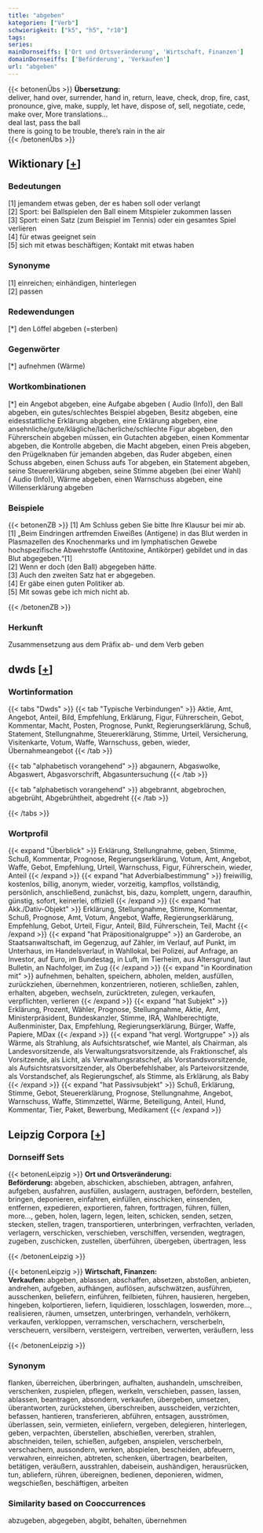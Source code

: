 ```yaml
---
title: "abgeben"
kategorien: ["Verb"]
schwierigkeit: ["k5", "h5", "r10"]
tags:
series:
mainDornseiffs: ['Ort und Ortsveränderung', 'Wirtschaft, Finanzen']
domainDornseiffs: ['Beförderung', 'Verkaufen']
url: "abgeben"
---
```


{{< betonenÜbs >}}
**Übersetzung:**  
deliver, hand over, surrender, hand in, return, leave, check, drop, fire, cast, pronounce, give, make, supply, let have, dispose of, sell, negotiate, cede, make over, More translations...  
deal last, pass the ball  
there is going to be trouble, there’s rain in the air  
{{< /betonenÜbs >}}

## Wiktionary [[+](https://de.wiktionary.org/wiki/abgeben)]

### Bedeutungen
[1] jemandem etwas geben, der es haben soll oder verlangt  
[2] Sport: bei Ballspielen den Ball einem Mitspieler zukommen lassen  
[3] Sport: einen Satz (zum Beispiel im Tennis) oder ein gesamtes Spiel verlieren  
[4] für etwas geeignet sein  
[5] sich mit etwas beschäftigen; Kontakt mit etwas haben  

### Synonyme
[1] einreichen; einhändigen, hinterlegen  
[2] passen  

### Redewendungen
[*] den Löffel abgeben (=sterben)  

### Gegenwörter
[*] aufnehmen (Wärme)  

### Wortkombinationen
[*] ein Angebot abgeben, eine Aufgabe abgeben ( Audio (Info)), den Ball abgeben, ein gutes/schlechtes Beispiel abgeben, Besitz abgeben, eine eidesstattliche Erklärung abgeben, eine Erklärung abgeben, eine ansehnliche/gute/klägliche/lächerliche/schlechte Figur abgeben, den Führerschein abgeben müssen, ein Gutachten abgeben, einen Kommentar abgeben, die Kontrolle abgeben, die Macht abgeben, einen Preis abgeben, den Prügelknaben für jemanden abgeben, das Ruder abgeben, einen Schuss abgeben, einen Schuss aufs Tor abgeben, ein Statement abgeben, seine Steuererklärung abgeben, seine Stimme abgeben (bei einer Wahl) ( Audio (Info)), Wärme abgeben, einen Warnschuss abgeben, eine Willenserklärung abgeben  

### Beispiele
{{< betonenZB >}}
[1] Am Schluss geben Sie bitte Ihre Klausur bei mir ab.  
[1] „Beim Eindringen artfremden Eiweißes (Antigene) in das Blut werden in Plasmazellen des Knochenmarks und im lymphatischen Gewebe hochspezifische Abwehrstoffe (Antitoxine, Antikörper) gebildet und in das Blut abgegeben.“[1]  
[2] Wenn er doch (den Ball) abgegeben hätte.  
[3] Auch den zweiten Satz hat er abgegeben.  
[4] Er gäbe einen guten Politiker ab.  
[5] Mit sowas gebe ich mich nicht ab.  

{{< /betonenZB >}}
### Herkunft
Zusammensetzung aus dem Präfix ab- und dem Verb geben  



## dwds [[+](https://www.dwds.de/wb/abgeben)]

### Wortinformation
{{< tabs "Dwds" >}}
{{< tab "Typische Verbindungen" >}}
Aktie, Amt, Angebot, Anteil, Bild, Empfehlung, Erklärung, Figur, Führerschein, Gebot, Kommentar, Macht, Posten, Prognose, Punkt, Regierungserklärung, Schuß, Statement, Stellungnahme, Steuererklärung, Stimme, Urteil, Versicherung, Visitenkarte, Votum, Waffe, Warnschuss, geben, wieder, Übernahmeangebot
{{< /tab >}}

{{< tab "alphabetisch vorangehend" >}}
abgaunern, Abgaswolke, Abgaswert, Abgasvorschrift, Abgasuntersuchung
{{< /tab >}}

{{< tab "alphabetisch vorangehend" >}}
abgebrannt, abgebrochen, abgebrüht, Abgebrühtheit, abgedreht
{{< /tab >}}

{{< /tabs >}}

### Wortprofil
{{< expand "Überblick" >}} Erklärung, Stellungnahme, geben, Stimme, Schuß, Kommentar, Prognose, Regierungserklärung, Votum, Amt, Angebot, Waffe, Gebot, Empfehlung, Urteil, Warnschuss, Figur, Führerschein, wieder, Anteil {{< /expand >}}
{{< expand "hat Adverbialbestimmung" >}} freiwillig, kostenlos, billig, anonym, wieder, vorzeitig, kampflos, vollständig, persönlich, anschließend, zunächst, bis, dazu, komplett, ungern, daraufhin, günstig, sofort, keinerlei, offiziell {{< /expand >}}
{{< expand "hat Akk./Dativ-Objekt" >}} Erklärung, Stellungnahme, Stimme, Kommentar, Schuß, Prognose, Amt, Votum, Angebot, Waffe, Regierungserklärung, Empfehlung, Gebot, Urteil, Figur, Anteil, Bild, Führerschein, Teil, Macht {{< /expand >}}
{{< expand "hat Präpositionalgruppe" >}} an Garderobe, an Staatsanwaltschaft, im Gegenzug, auf Zähler, im Verlauf, auf Punkt, im Unterhaus, im Handelsverlauf, in Wahllokal, bei Polizei, auf Anfrage, an Investor, auf Euro, im Bundestag, in Luft, im Tierheim, aus Altersgrund, laut Bulletin, an Nachfolger, im Zug {{< /expand >}}
{{< expand "in Koordination mit" >}} aufnehmen, behalten, speichern, abholen, melden, ausfüllen, zurückziehen, übernehmen, konzentrieren, notieren, schließen, zahlen, erhalten, abgeben, wechseln, zurücktreten, zulegen, verkaufen, verpflichten, verlieren {{< /expand >}}
{{< expand "hat Subjekt" >}} Erklärung, Prozent, Wähler, Prognose, Stellungnahme, Aktie, Amt, Ministerpräsident, Bundeskanzler, Stimme, IRA, Wahlberechtigte, Außenminister, Dax, Empfehlung, Regierungserklärung, Bürger, Waffe, Papiere, MDax {{< /expand >}}
{{< expand "hat vergl. Wortgruppe" >}} als Wärme, als Strahlung, als Aufsichtsratschef, wie Mantel, als Chairman, als Landesvorsitzende, als Verwaltungsratsvorsitzende, als Fraktionschef, als Vorsitzende, als Licht, als Verwaltungsratschef, als Vorstandsvorsitzende, als Aufsichtsratsvorsitzender, als Oberbefehlshaber, als Parteivorsitzende, als Vorstandschef, als Regierungschef, als Stimme, als Erklärung, als Baby {{< /expand >}}
{{< expand "hat Passivsubjekt" >}} Schuß, Erklärung, Stimme, Gebot, Steuererklärung, Prognose, Stellungnahme, Angebot, Warnschuss, Waffe, Stimmzettel, Wärme, Beteiligung, Anteil, Hund, Kommentar, Tier, Paket, Bewerbung, Medikament {{< /expand >}}

## Leipzig Corpora [[+](https://corpora.uni-leipzig.de/en/res?word=abgeben&corpusId=deu_newscrawl-public_2018)]

### Dornseiff Sets
{{< betonenLeipzig >}}
**Ort und Ortsveränderung:**  
**Beförderung:** abgeben, abschicken, abschieben, abtragen, anfahren, aufgeben, ausfahren, ausfüllen, auslagern, austragen, befördern, bestellen, bringen, deponieren, einfahren, einfüllen, einschicken, einsenden, entfernen, expedieren, exportieren, fahren, forttragen, führen, füllen, more..., geben, holen, lagern, legen, leiten, schicken, senden, setzen, stecken, stellen, tragen, transportieren, unterbringen, verfrachten, verladen, verlagern, verschicken, verschieben, verschiffen, versenden, wegtragen, zugeben, zuschicken, zustellen, überführen, übergeben, übertragen, less  

{{< /betonenLeipzig >}}


{{< betonenLeipzig >}}
**Wirtschaft, Finanzen:**  
**Verkaufen:** abgeben, ablassen, abschaffen, absetzen, abstoßen, anbieten, andrehen, aufgeben, aufhängen, auflösen, aufschwätzen, ausführen, ausschenken, beliefern, einführen, feilbieten, führen, hausieren, hergeben, hingeben, kolportieren, liefern, liquidieren, losschlagen, loswerden, more..., realisieren, räumen, umsetzen, unterbringen, verhandeln, verhökern, verkaufen, verkloppen, verramschen, verschachern, verscherbeln, verscheuern, versilbern, versteigern, vertreiben, verwerten, veräußern, less  

{{< /betonenLeipzig >}}

### Synonym
flanken, überreichen, überbringen, aufhalten, aushandeln, umschreiben, verschenken, zuspielen, pflegen, werkeln, verschieben, passen, lassen, ablassen, beantragen, absondern, verkaufen, übergeben, umsetzen, überantworten, zurückstehen, überschreiben, ausscheiden, verzichten, befassen, hantieren, transferieren, abführen, entsagen, ausströmen, überlassen, sein, vermieten, einliefern, vergeben, delegieren, hinterlegen, geben, verpachten, überstellen, abschießen, vererben, strahlen, abschneiden, teilen, schießen, aufgeben, anspielen, verscherbeln, verschachern, aussondern, werken, abspielen, bescheiden, abfeuern, verwahren, einreichen, abtreten, schenken, übertragen, bearbeiten, betätigen, veräußern, ausstrahlen, dabeisein, aushändigen, herausrücken, tun, abliefern, rühren, übereignen, bedienen, deponieren, widmen, wegschießen, beschäftigen, arbeiten


### Similarity based on Cooccurrences
abzugeben, abgegeben, abgibt, behalten, übernehmen

